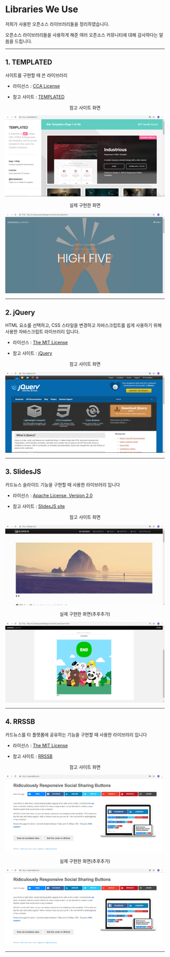 # Libraries We Use

저희가 사용한 오픈소스 라이브러리들을 정리하였습니다.

오픈소스 라이브러리들을 사용하게 해준 여러 오픈소스 커뮤니티에 대해 감사하다는 말씀을 드립니다.

-----

## 1. TEMPLATED

사이트를 구현할 때 쓴 라이브러리

* 라이선스 : [CCA License](https://github.com/Choihaeun/Hi_five/blob/master/Library_License/CCA%203.0%20License/templated.md)

* 참고 사이트 : [TEMPLATED](https://templated.co/)

<p align ="center"> 참고 사이트 화면 </p>
<p align="center">
<img src = "https://github.com/choihaeun/Hi_five/blob/master/use/temp.PNG">
<p/>

<p align ="center"> 실제 구현한 화면 </p>
<p align="center">
<img src = "https://github.com/Choihaeun/Hi_five/blob/master/use/highfive.PNG">
<p/>

-------

## 2. jQuery

HTML 요소를 선택하고, CSS 스타일을 변경하고 자바스크립트를 쉽게 사용하기 위해 사용한 자바스크립트 라이브러리 입니다.

* 라이선스 : [The MIT License](https://github.com/Choihaeun/Hi_five/blob/master/Library_License/MIT_License/jQuery.md)

* 참고 사이트 : [jQuery](https://jquery.com/)

<p align ="center"> 참고 사이트 화면 </p>
<p align="center">
<img src = "https://github.com/Choihaeun/Hi_five/blob/master/use/jquery.PNG">
<p/>

-------

## 3. SlidesJS

카드뉴스 슬라이드 기능을 구현할 때 사용한 라이브러리 입니다 

* 라이선스 : [Apache License, Version 2.0](https://github.com/Choihaeun/Hi_five/blob/master/Library_License/Apache_License/SlidesJS.md)

* 참고 사이트 : [SlidesJS site](http://slidesjs.com)

<p align ="center"> 참고 사이트 화면 </p>
<p align="center">
<img src = "https://github.com/Choihaeun/Hi_five/blob/master/use/slideJS.PNG">
<p/>

<p align ="center"> 실제 구현한 화면(추후추가) </p>
<p align="center">
<img src = "https://github.com/Choihaeun/Hi_five/blob/master/use/slide.PNG">
<p/>

-------

## 4. RRSSB

카드뉴스를 타 플랫폼에 공유하는 기능을 구현할 때 사용한 라이브러리 입니다 

* 라이선스 : [The MIT License](https://github.com/Choihaeun/Hi_five/blob/master/Library_License/MIT_License/RRSSB.md)

* 참고 사이트 : [RRSSB](https://rrssb.netlify.com)

<p align ="center"> 참고 사이트 화면 </p>
<p align="center">
<img src = "https://github.com/Choihaeun/Hi_five/blob/master/use/rrssb.PNG">
<p/>

<p align ="center"> 실제 구현한 화면(추후추가) </p>
<p align="center">
<img src = "https://github.com/Choihaeun/Hi_five/blob/master/use/rrssb.PNG">
<p/>

-------
